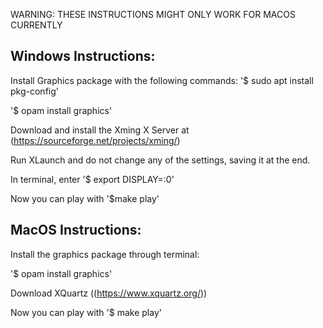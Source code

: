WARNING: THESE INSTRUCTIONS MIGHT ONLY WORK FOR MACOS CURRENTLY

## Windows Instructions:
Install Graphics package with the following commands:
  '$ sudo apt install pkg-config'

  '$ opam install graphics'

Download and install the Xming X Server at (https://sourceforge.net/projects/xming/)

Run XLaunch and do not change any of the settings, saving it at the end.

In terminal, enter '$ export DISPLAY=:0'

Now you can play with '$make play'

## MacOS Instructions:

Install the graphics package through terminal:

'$ opam install graphics'

Download XQuartz ((https://www.xquartz.org/))

Now you can play with '$ make play'